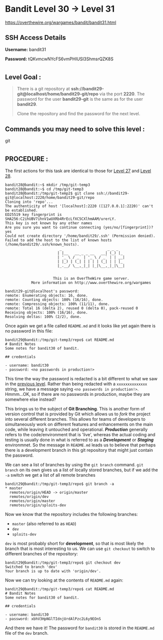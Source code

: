 # Bandit Level 30 -> Level 31 #

https://overthewire.org/wargames/bandit/bandit31.html

## SSH Access Details ##
**Username:**  bandit31

**Password:**  tQKvmcwNYcFS6vmPHIUSI3ShmsrQZK8S

#

## Level Goal : ##
>There is a git repository at **ssh://bandit29-git@localhost/home/bandit29-git/repo** via the port **2220**. The password for the user **bandit29-git** is the same as for the user **bandit29**.
>
>Clone the repository and find the password for the next level.



## Commands you may need to solve this level : ##
git

#  
## PROCEDURE : ##

The first actions for this task are identical to those for [Level 27](Level27%20->%20Level28.md) and [Level 28](Level28%20->%20Level29.md).


```console
bandit28@bandit:~$ mkdir /tmp/git-temp3
bandit28@bandit:~$ cd /tmp/git-temp3
bandit28@bandit:/tmp/git-temp2$ git clone ssh://bandit29-git@localhost:2220/home/bandit29-git/repo
Cloning into 'repo'...
The authenticity of host '[localhost]:2220 ([127.0.0.1]:2220)' can't be established.
ED25519 key fingerprint is SHA256:C2ihUBV7ihnV1wUXRb4RrEcLfXC5CXlhmAAM/urerLY.
This key is not known by any other names
Are you sure you want to continue connecting (yes/no/[fingerprint])? yes
Could not create directory '/home/bandit29/.ssh' (Permission denied).
Failed to add the host to the list of known hosts (/home/bandit29/.ssh/known_hosts).
                         _                     _ _ _
                        | |__   __ _ _ __   __| (_) |_
                        | '_ \ / _` | '_ \ / _` | | __|
                        | |_) | (_| | | | | (_| | | |_
                        |_.__/ \__,_|_| |_|\__,_|_|\__|


                      This is an OverTheWire game server.
            More information on http://www.overthewire.org/wargames

bandit29-git@localhost's password:
remote: Enumerating objects: 16, done.
remote: Counting objects: 100% (16/16), done.
remote: Compressing objects: 100% (11/11), done.
remote: Total 16 (delta 2), reused 0 (delta 0), pack-reused 0
Receiving objects: 100% (16/16), done.
Resolving deltas: 100% (2/2), done.
```

Once again we get a file called `README.md` and it looks like yet again there is no password in this file:

```console
bandit29@bandit:/tmp/git-temp3/repo$ cat README.md
# Bandit Notes
Some notes for bandit30 of bandit.

## credentials

- username: bandit30
- password: <no passwords in production!>
```

This time the way the password is redacted is a bit different to what we saw in the [previous level](Level28%20->%20Level29.md). Rather than being redacted with a `xxxxxxxxxxxxxx` string, we have a message saying `<no passwords in production!>`.  Hmmm...OK, so if there are no passwords in production, maybe they are somewhere else instead?

This brings us to the subject of **Git Branching**.  This is another form of version control that is provided by Git which allows us to *fork* the project into several different branches.  This allows for teams of developers to simultaneously work on different features and enhancements on the main code, while leaving it untouched and operational.  ***Production*** generally refers to the code/environment that is 'live', whereas the actual coding and testing is usually done in what is referred to as a ***Development*** or ***Staging*** environmnet.  So the message in `README.md` leads us to believe that perhaps there is a development branch in this git repository that might just contain the password.

We can see a list of branches by using the `git branch` command.  `git branch` on its own gives us a list of locally stored branches, but if we add the `-a` switch we get a list of all remote branches

```console
bandit29@bandit:/tmp/git-temp3/repo$ git branch -a
* master
  remotes/origin/HEAD -> origin/master
  remotes/origin/dev
  remotes/origin/master
  remotes/origin/sploits-dev
```

Now we know that the repository includes the following branches:
- `master` (also referred to as `HEAD`)
- `dev`
- `sploits-dev`

`dev` is most probably short for **development**, so that is most likely the branch that is most interesting to us.  We can use `git checkout` to switch to different branches of the repository:

```console
bandit29@bandit:/tmp/git-temp3/repo$ git checkout dev
Switched to branch 'dev'
Your branch is up to date with 'origin/dev'.
```

Now we can try looking at the contents of `README.md` again:

```console
bandit29@bandit:/tmp/git-temp3/repo$ cat README.md
# Bandit Notes
Some notes for bandit30 of bandit.

## credentials

- username: bandit30
- password: xbhV3HpNGlTIdnjUrdAlPzc2L6y9EOnS
```

And there we have it! The password for `bandit30` is stored in the `README.md` file of the `dev` branch.
